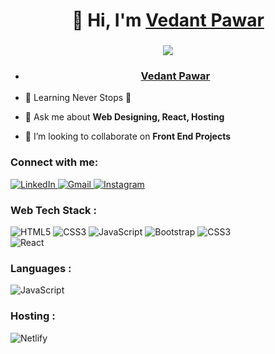 <h1 align="center">👋 Hi, I'm <a href="www.linkedin.com/in/vedant-pawar-05418324a" target="_blank"> Vedant Pawar </a></h1>
<h3 align="center"> <img src="https://readme-typing-svg.herokuapp.com?color=0357F7&lines=Web+Development+FrontEnd+React+%3A)" /> </h3>

- <h3 align="center"> <a href="" target="_blank"> Vedant Pawar </a></h3>
- 🌱 Learning Never Stops 🚀

- 💬 Ask me about **Web Designing, React, Hosting**

- 👯 I’m looking to collaborate on **Front End Projects**


<h3 align="left">Connect with me:</h3>
<div align="left">
  <a href="www.linkedin.com/in/vedant-pawar-05418324a" target="_blank">
    <img alt="LinkedIn" src="https://img.shields.io/badge/linkedin-%230077B5.svg?style=for-the-badge&logo=linkedin&logoColor=white"/>
  </a>
  <a href="mailto:pawarvedant950@gmail.com" target="_blank">
    <img alt="Gmail" src="https://img.shields.io/badge/Gmail-D14836?style=for-the-badge&logo=gmail&logoColor=white"/>
  </a>
  <a href="https://www.instagram.com/_.ved._01/?hl=en" target="_blank">
    <img alt="Instagram" src="https://img.shields.io/badge/Instagram-E4405F?style=for-the-badge&logo=instagram&logoColor=white"/>
  </a>
</div>


<h3 align="left">Web Tech Stack :</h3>
<div align="left">
<img alt="HTML5" src="https://img.shields.io/badge/html5-%23E34F26.svg?style=for-the-badge&logo=html5&logoColor=white"/>
<img alt="CSS3" src="https://img.shields.io/badge/css3-%231572B6.svg?style=for-the-badge&logo=css3&logoColor=white"/> 
<img alt="JavaScript" src="https://img.shields.io/badge/javascript-%23323330.svg?style=for-the-badge&logo=javascript&logoColor=%23F7DF1E"/> 
<img alt="Bootstrap" src="https://img.shields.io/badge/bootstrap-%23563D7C.svg?style=for-the-badge&logo=bootstrap&logoColor=white"/>
<img alt="CSS3" src="https://img.shields.io/badge/Tailwind-%231572B6.svg?style=for-the-badge&logo=tailwind&logoColor=white"/> 
<!--<img alt="sass" src="https://img.shields.io/badge/Sass-CC6699?style=for-the-badge&logo=sass&logoColor=white"/>--->
<br>
<!-- <img alt="MongoDB" src="https://img.shields.io/badge/php-%23777BB4.svg?style=for-the-badge&logo=php&logoColor=white"/> -->
<img alt="React" src="https://img.shields.io/badge/react-%2320232a.svg?style=for-the-badge&logo=react&logoColor=%2361DAFB"/>
<!-- <img alt="PHP" src="https://img.shields.io/badge/php-%23777BB4.svg?style=for-the-badge&logo=php&logoColor=white"/> -->

<h3 align="left">Languages :</h3>
<div align="left">
  <img alt="JavaScript" src="https://img.shields.io/badge/javascript-%23323330.svg?style=for-the-badge&logo=javascript&logoColor=%23F7DF1E"/> 
<!--   <img alt="Python" src="https://img.shields.io/badge/python-%2314354C.svg?style=for-the-badge&logo=python&logoColor=white"/> -->
  </div>

<!-- <h3 align="left">Databases :</h3>
<div align="left">
  <img alt="MySQL" src="https://img.shields.io/badge/mysql-%2300f.svg?style=for-the-badge&logo=mysql&logoColor=white"/>
  <img alt="PostgreSQL" src ="https://img.shields.io/badge/PostgreSQL-316192?style=for-the-badge&logo=postgresql&logoColor=white"/>
</div> -->


<h3 align="left">Hosting :</h3>
<div align="left">
  <!--<img alt="AWS" src="https://img.shields.io/badge/Amazon_AWS-FF9900?style=for-the-badge&logo=amazonaws&logoColor=white"/>1-->
  <img alt="Netlify" src="https://img.shields.io/badge/Netlify-00C7B7?style=for-the-badge&logo=netlify&logoColor=white"/>
</div><br/>

<!--
[![Zahir's GitHub stats](https://github-readme-stats.vercel.app/api?username=zahirm86&show_icons=true)](https://github.com/zahirm86/github-readme-stats)
<br>
[![Top Langs](https://github-readme-stats.vercel.app/api/top-langs/?username=zahirm86)](https://github.com/zahirm86/github-readme-stats)
-->
